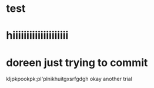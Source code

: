 # test

# hiiiiiiiiiiiiiiiiiiii
# doreen just trying to commit

kljpkpookpk;pl'plnikhuitgxsrfgdgh
okay another trial